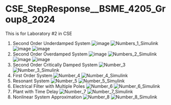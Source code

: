# CSE_StepResponse__BSME_4205_Group8_2024
This is for Laboratory #2 in CSE
1. Second Order Underdamped System
![image](https://github.com/JJME4205/CSE_StepResponse__BSME_4205_Group8_2024/assets/159037171/9f857deb-f28b-4762-bd25-ed8f01fa1e55)
![Numbers_1_Simulink](https://github.com/JJME4205/CSE_StepResponse__BSME_4205_Group8_2024/assets/159037171/3dddb922-9518-4449-a5a8-de2ef2c57109)
![image](https://github.com/JJME4205/CSE_StepResponse__BSME_4205_Group8_2024/assets/159037171/a7186422-76c0-4a76-945c-142e78e85af2)
![image](https://github.com/JJME4205/CSE_StepResponse__BSME_4205_Group8_2024/assets/159037171/433c548e-c0a1-48eb-9ac0-ada3ab0a8550)
2. Second Order Overdamped System
![image](https://github.com/JJME4205/CSE_StepResponse__BSME_4205_Group8_2024/assets/159037171/c3af88f7-d421-473c-ba97-d1ec2b7dfdc7)
![Numbers_2_Simulink](https://github.com/JJME4205/CSE_StepResponse__BSME_4205_Group8_2024/assets/159037171/8fc067be-b99d-460d-85a2-f8c2f73a4ede)
![image](https://github.com/JJME4205/CSE_StepResponse__BSME_4205_Group8_2024/assets/159037171/0bd08b09-4473-4ee8-aa3a-1e8732d60a70)
![image](https://github.com/JJME4205/CSE_StepResponse__BSME_4205_Group8_2024/assets/159037171/df98e1c0-98d2-4eac-8fa9-08a808139d5a)
3. Second Order Critically Damped System
![Number_3](https://github.com/JJME4205/CSE_StepResponse__BSME_4205_Group8_2024/assets/159040752/1bf12821-700c-404a-9d5d-351c510f1554)
![Number_3_Simulink](https://github.com/JJME4205/CSE_StepResponse__BSME_4205_Group8_2024/assets/159040752/4fde6ab1-b90e-4644-8e82-0930a096d39a)
4. First Order System
![Number_4](https://github.com/JJME4205/CSE_StepResponse__BSME_4205_Group8_2024/assets/159040752/4b524214-ba08-48bb-8cc4-28eb8e860630)
![Number_4_Simulink](https://github.com/JJME4205/CSE_StepResponse__BSME_4205_Group8_2024/assets/159040752/d5e349c9-5082-4088-9423-a7a12458f372)
5. Resonant System
![Number_5](https://github.com/JJME4205/CSE_StepResponse__BSME_4205_Group8_2024/assets/159036967/0169225a-8243-4b18-80ba-0e9ec77d3976)
![Number_5_Simulink](https://github.com/JJME4205/CSE_StepResponse__BSME_4205_Group8_2024/assets/159036967/53ab95e3-1248-420c-a80b-62ca60832c66)
6. Electrical Filter with Multiple Poles
![Number_6](https://github.com/JJME4205/CSE_StepResponse__BSME_4205_Group8_2024/assets/159036967/d96848a7-a16f-43a1-9175-c8aa83c9e452)
![Number_6_Simulink](https://github.com/JJME4205/CSE_StepResponse__BSME_4205_Group8_2024/assets/159036967/51f6118b-643e-4f2f-ae48-77b87eaf62f6)
7. Plant with Time Delay
![Number_7](https://github.com/JJME4205/CSE_StepResponse__BSME_4205_Group8_2024/assets/159086810/40e6247a-69a3-4a58-b216-52c14f834f03)
![Number_7_Simulink](https://github.com/JJME4205/CSE_StepResponse__BSME_4205_Group8_2024/assets/159086810/ccabdd9d-0b7b-4082-ab3d-c7496155bf4d)
8. Nonlinear System Approximation
![Number_8](https://github.com/JJME4205/CSE_StepResponse__BSME_4205_Group8_2024/assets/159086810/fe3f3323-ded0-4e80-91e3-60acf6abd7fd)
![Number_8_Simulink](https://github.com/JJME4205/CSE_StepResponse__BSME_4205_Group8_2024/assets/159086810/8aec4baa-78c9-4a43-80f3-314e1997dd08)


